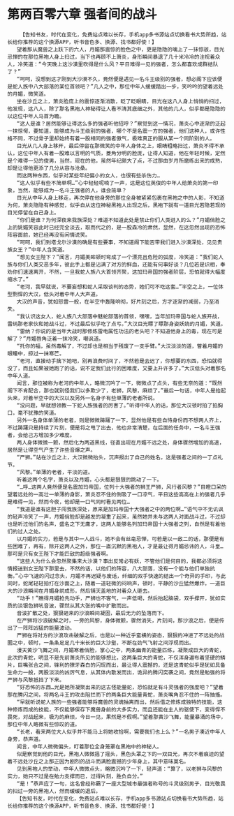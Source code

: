 # 第两百零六章 强者间的战斗
        【告知书友，时代在变化，免费站点难以长存，手机app多书源站点切换看书大势所趋，站长给你推荐的这个换源APP，听书音色多、换源、找书都好使！】
       望着那从魔兽之上跃下的六人，月媚那震惊的脸色之中，更是隐隐的噙上了一抹惊骇，目光忌惮的在那位黑袍人身上扫过，当下也再顾不上萧炎，身形瞬间暴退了几十米冷冷的注视着众人，冷笑道：“今天晚上这沙漠里吹得是什么风？平日难得一见的强者，怎么都喜欢成群结队了？”
       “呵呵，没想到这才刚到大沙漠不久，竟然便是遇见一名斗王级别的强者，想必阁下应该便是蛇人族中八大部落的某位首领吧？”几人之中，那位中年人缓缓踏出一步，笑吟吟的望着远处的月媚，微笑道。
       坐在沙丘之上，萧炎脸庞上的震惊逐渐消散，眨了眨眼睛，目光在这八人身上悄悄的扫过，他发现，这八人，除了那名黑袍人神秘得让人看不清其底细之外，其他的几人，似乎都是隐隐的以这位中年人马首为瞻。
       “这人是谁？居然能够让得这么多的强者听他招呼？”察觉到这一情况，萧炎心中逐渐的泛起一抹惊愕，要知道，能够成为斗王级别的强者，哪个不是名震一方的强者，他们这种人，或许性格不同，不过骨子里却始终有着一股相同的强者傲气，极难真正的服从某一个同阶别的人。
       目光从几人身上移开，最后停留在那微笑的中年人身体之上，眼睛粗略扫过，萧炎不得不承认，这位中年人有着一股难以言明的气质，菱角分明的脸庞，让得人知道，他在年轻时候，定然是个难得一见的俊男，当然，现在的他，虽然年纪颇大了点，不过那由岁月所磨练出来的成熟，却是让得他更添了几分从容与沧桑。
       而这两种东西，似乎对某些年纪偏小的女人，也很有些杀伤力…
       “这人似乎有些不简单啊…”心中轻轻呢喃了一声，这是这位英俊的中年人给萧炎的第一印象，当然，能够成为一名斗王强者的人，谁会简单？
       目光从中年人身上移走，再次停在他身旁的那位全身被紧紧包裹在黑袍之中的人影，不知道为何，萧炎隐隐有种感觉，似乎自从这位神秘黑袍人出现之后，黑袍下就有一道目光若隐若现的目光停留在自己身上。
       “你们是谁？为何深夜来我族深处？难道不知道此处是禁止你们人类进入的么？”月媚俏脸之上的妩媚笑容此时已经完全淡去，取而代之的，是一股森冷的肃然，显然，在这忽然出现的恐怖阵容面前，她已经再没有闲情说笑。
       “呵呵，我们到塔戈尔沙漠的确是有些要事，不知道阁下能否带我们进入沙漠深处，见见贵族女王？”中年人含笑道。
       “想见女王陛下？”闻言，月媚美眸顿时弯成了一个漂亮且危险的弧度，冷笑道：“我们蛇人族与你们人类交恶多年，彼此手上都是沾满了对方的鲜血，还能有何事好谈？几位若是识相，奉劝你们速速离开，不然，一旦我蛇人族八大首领齐聚，这加玛帝国的强者阶层，恐怕就得大幅度缩水了。”
       “老河，我早就说，不要妄想和蛇人采取谈判的态势，她们可不吃这套…”半空之上，一位体型剽悍的大汉，低头对着中年人大声道。
       大汉的声音，犹如怒雷一般，在半空中轰隆响彻，好片刻之后，方才逐渐的减弱，乃至消失。
       “我认识这女人，蛇人族八大部落中魅蛇部落的首领，嘿嘿，当年加玛帝国与蛇人族开战，雷纳那老家伙和她战斗过，不过最后似乎吃了点亏。”大汉目光瞟了瞟那身姿妖娆的月媚，笑道。
       “雷纳？你说的是当年大战时那修炼雷电属性功法的老头吧？不知道他身上的毒，现在可是解了？”月媚唇角泛着一抹冷笑，嘲讽道。
       “托你的福，虽然毒解了，不过却也是相当于残废了一支手臂。”大汉淡淡的道，瞥着月媚的眼瞳中，掠过一抹寒芒。
       “老河，直接动手擒下她吧，别再浪费时间了，不然若是去迟了，你想要的东西，恐怕就得没了，而且如果被她跑了的话，说不定我们此行的困难度，又要上升许多了。”大汉低头对着那名中年人道。
       闻言，那位被称为老河的中年人，略微沉吟了一下，微微点了点头，有些无奈的道：“既然阁下不肯配合，那也就别怪我们以多欺少了，老狮，风黎，麻烦了。”最后一句话，中年人是抬起头来，对着半空中的大汉以及另外一名身子有些单薄的老者所说。
       “没问题，早就想领教一下蛇人族强者的厉害了。”听得中年人的话，那位大汉顿时拍了拍胸口，毫不犹豫的笑道。
       另外一名身体单薄的老者，则是微微踌躇了一下，显然他是有些自恃身份而不想两人齐上，不过踌躇只是持续了片刻，便是将之甩了出去，他也非常清楚，在后面的任务中，一名斗王强者，会给己方增加多少难度。
       两人身体微微一颤，然后化为两道黑线，径直出现在月媚不远之处，身体骤然增加的高速，居然是让得空气产生了许些音爆之声。
       “严狮。”站在沙丘之上，大汉微微抬头，沉声报出了自己的姓名，这是强者之间的一丁点礼节。
       “风黎。”单薄的老者，平淡的道。
       听着这两个名字，萧炎以及月媚，心头都是狠狠的跳动了一下。
       “…呼…这两人竟然便是名震加玛帝国，位列十大强者的狮王严狮，风行者风黎？”目瞪口呆的望着远处的一高壮一单薄的身影，萧炎忍不住的倒吸了一口凉气，平日这些高高在上的强者几乎是难得一见，然而今夜，他却是一口气同时看见两位…
       “我道是谁有这胆子闯我族深处，原来是加玛帝国十大强者之中的两位啊…”语气中不无讥讽的轻声冷笑了一声，月媚俏脸却是越发的凝重了起来，虽然她并未与这两人对面战斗过，不过却也是听过他们的名声，盛名之下无庸才，这两人能够名列加玛帝国十大强者之列，自然是有着他们的过人之处。
       以月媚的实力，若是与其中一人战斗，她不会有丝毫忌惮，可若是以一敌二的话，那便是有些困难了，再有，除开这两人之外，那位一直沉默的黑袍人，才是最让得月媚忌讳的人，斗皇…那可是只有女王陛下才能匹敌的超级强者啊。
       “这些人为什么会忽然聚集来大沙漠？事出反常必有妖，不管他们是何目的，我都必须将这情报送到女王陛下那里去，不然的话，以他们的阵容，八大部落，没有一个能与他们单独抗衡。”心中飞速的闪过念头，月媚不再迟疑与废话，纤细的双手快速的结出一个奇异的手印，与此同时，蛇尾轻轻拍打在沙面之上，随着一道轻微的闷响声，顿时，平静的沙丘猛然爆炸，一道巨大的沙浪瞬间在月媚身前成形，然后铺天盖地的对着众人砸去。
       “动手！”瞧得月媚抢先动手，严狮也不客气，一声低喝，然后抬起脑袋，双手撑开，犹如实质的淡银色狮吼音波，骤然从其大张的嘴中扩散而出。
       音波扩散之处，狠狠砸来的沙浪瞬间凝固，最后无力的坠落而下。
       在严狮将沙浪破解之时，一旁的风黎，身体微颤，骤然消失，片刻间，那沙浪之后，便是传出了一阵阵凶猛的能量波动。
       严狮在将对方的沙浪攻击破解之后，也是以一种近乎蛮横的姿态，狠狠的冲进了不远处的战圈之中，顿时，一条条足足几十米长的巨大沙壑，不断在劲气飞射之间浮现而出。
       漫天黄沙飞舞之间，月媚寒着俏脸，掌心之中，两条幽青的能量匹练，凝聚成巨大的青蛇，此次的青蛇，明显不是先前萧炎所见的能够想比，这两条巨大的青蛇，不仅浑身遍布着坚硬的鳞片，巨嘴张合之间，锋利的獠牙森白的闪现而出，最让得人震撼的，还是这青蛇似乎是犹如具备生命力一般，两股淡淡的凶厉气息，从其体内散发而出，诡异的腾闪突袭之间，竟然是勉强的将严狮与风黎抵挡了下来。
       “好恐怖的东西…光是她所凝聚出来的这古怪能量蛇，恐怕就足有斗灵强者的强度吧？”望着那在腾闪之间，将两名斗王的攻击阻拦而下的两条巨大能量青蛇，萧炎嘴角忍不住的一阵抽搐。
       “早就听说蛇人族的一些强者能够将魔兽的灵魂抽离而出，然后借之修炼成独特的技能，这种修炼而成的技能，不仅能够保存下魔兽身前的大多实力，而且还能在主人的驱使下，变得悍不畏死，对战起来，极为的麻烦，今日一见，果然是不假啊。”望着那黄沙飞舞，能量暴涌的场中，那位中年人略微有些惊叹的道。
       “长老，看来两位大人似乎并不能马上将她收拾啊，需要我们也上么？”一名男子凑近中年人身旁，恭声道。
       闻言，中年人微微偏头，盯着那位全身笼罩在黑袍中的神秘人。
       似是察觉到他的目光，黑袍人微微摇了摇头，黑色头罩之下的一双目光，再次不着痕迹的望着不远处沙丘之上那正因为剧烈的战斗而满脸震撼的少年身上，其中意味莫名。
       见到黑袍人的举动，中年人微微点头，略微沉吟了一下，轻声道：“算了，以老狮与风黎的实力，她只不过是在勉力支撑而已，过得片刻，胜负自分。”
       “是！”恭声应了一句，这名曾经称霸了一座大型城市最强者称号的斗灵级别男子，目光敬畏的扫过一旁的黑袍人，然而缓缓的退后。
       【告知书友，时代在变化，免费站点难以长存，手机app多书源站点切换看书大势所趋，站长给你推荐的这个换源APP，听书音色多、换源、找书都好使！】